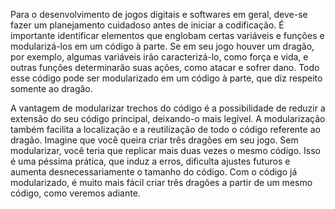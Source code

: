 Para o desenvolvimento de jogos digitais e softwares em geral, deve-se fazer um planejamento cuidadoso antes de iniciar a codificação. É importante identificar elementos que englobam certas variáveis e funções e modularizá-los em um código à parte. Se em seu jogo houver um dragão, por exemplo, algumas variáveis irão caracterizá-lo, como força e vida, e outras funções determinarão suas ações, como atacar e sofrer dano. Todo esse código pode ser modularizado em um código à parte, que diz respeito somente ao dragão.

A vantagem de modularizar trechos do código é a possibilidade de reduzir a extensão do seu código principal, deixando-o mais legível. A modularização também facilita a localização e a reutilização de todo o código referente ao dragão. Imagine que você queira criar três dragões em seu jogo. Sem modularizar, você teria que replicar mais duas vezes o mesmo código. Isso é uma péssima prática, que induz a erros, dificulta ajustes futuros e aumenta desnecessariamente o tamanho do código. Com o código já modularizado, é muito mais fácil criar três dragões a partir de um mesmo código, como veremos adiante.
